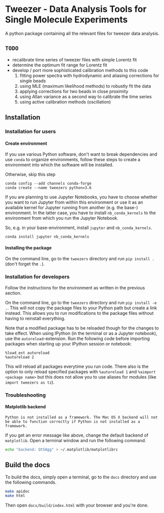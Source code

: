 # Tweezer - Data Analysis Tools for Single Molecule Experiments

A python package containing all the relevant files for tweezer data analysis.

## `TODO`

* recalibrate time series of tweezer files with simple Lorentz fit
* determine the optimum fit range for Lorentz fit
* develop / port more sophisticated calibration methods to this code
    1. fitting power spectra with hydrodynamic and aliasing corrections for single beads
    2. using MLE (maximum likelihood methods) to robustly fit the data
    3. applying corrections for two beads in close proximity
    4. using Allan variance as a second way to calibrate the time series
    5. using active calibration methods (oscillation)


## Installation

### Installation for users

#### Create environment

If you use various Python software, don't want to break dependencies and use `conda` to organize environments, follow these steps to create a environment into which the software will be installed.

Otherwise, skip this step

```
conda config --add channels conda-forge
conda create --name tweezers python=3.6
```

If you are planning to use Jupyter Notebooks, you have to choose whether you want to run Jupyter from within this environment or use it as an available kernel for Jupyter running from another (e.g. the base-) environment. In the latter case, you have to install `nb_conda_kernels` to the environment from which you run the Jupyter Notebook.

So, e.g. in your base-environment, install `jupyter` and `nb_conda_kernels`.

```
conda install jupyter nb_conda_kernels
```


#### Installing the package

On the command line, go to the `tweezers` directory and run `pip install .` (don't forget the `.`).


### Installation for developers

Follow the instructions for the environment as written in the previous section.

On the command line, go to the `tweezers` directory and run `pip install -e .`. This will not copy the package files to your Python path but create a link instead. This allows you to run modifications to the package files without having to reinstall everything.

Note that a modified package has to be reloaded though for the changes to take effect. When using IPython (in the terminal or as a Jupyter notebook), use the `autoreload`-extension. Run the following code before importing packages when starting up your IPython session or notebook:

```
%load_ext autoreload
%autoreload 2
```

This will reload all packages everytime you run code. There also is the option to only reload specified packages with `%autoreload 1` and `%aimport <package name>` but this does not allow you to use aliases for modules (like `import tweezers as tz`).


### Troubleshooting


#### Matplotlib backend

```text
Python is not installed as a framework. The Mac OS X backend will not be able to function correctly if Python is not installed as a framework.
```

If you get an error message like above, change the default backend of `matplotlib`. Open a terminal window and run the following command.

```bash
echo "backend: Qt5Agg" > ~/.matplotlib/matplotlibrc
```


## Build the docs

To build the docs, simply open a terminal, go to the `docs` directory and use the following commands.

```bash
make apidoc
make html
```

Then open `docs/build/index.html` with your browser and you're done.
